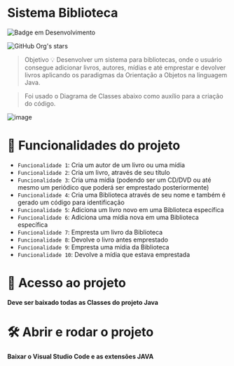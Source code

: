 <h1>Sistema Biblioteca</h1>

![Badge em Desenvolvimento](http://img.shields.io/static/v1?label=STATUS&message=EM%20DESENVOLVIMENTO&color=GREEN&style=for-the-badge)

![GitHub Org's stars](https://img.shields.io/github/stars/akarolhc?style=social)

>Objetivo 💡 Desenvolver um sistema para bibliotecas, onde o usuário consegue adicionar livros, autores, mídias e até emprestar e devolver livros aplicando os paradigmas da Orientação a Objetos na linguagem Java.

> Foi usado o Diagrama de Classes abaixo como auxílio para a criação do código.

![image](https://github.com/akarolhc/sistema-biblioteca/assets/147352527/63ddb453-4e66-4c93-aae3-23af27098fbb)

# :hammer: Funcionalidades do projeto

- `Funcionalidade 1`: Cria um autor de um livro ou uma mídia
- `Funcionalidade 2`: Cria um livro, através de seu título
- `Funcionalidade 3`: Cria uma mídia (podendo ser um CD/DVD ou até mesmo um periódico que poderá ser emprestado posteriormente)
- `Funcionalidade 4`: Cria uma Biblioteca através de seu nome e também é gerado um código para identificação
- `Funcionalidade 5`: Adiciona um livro novo em uma Biblioteca específica
- `Funcionalidade 6`: Adiciona uma mídia nova em uma Biblioteca específica
- `Funcionalidade 7`: Empresta um livro da Biblioteca
- `Funcionalidade 8`: Devolve o livro antes emprestado
- `Funcionalidade 9`: Empresta uma mídia da Biblioteca
- `Funcionalidade 10`: Devolve a mídia que estava emprestada

# 📁 Acesso ao projeto

**Deve ser baixado todas as Classes do projeto Java**

# 🛠️ Abrir e rodar o projeto

**Baixar o Visual Studio Code e as extensões JAVA**
